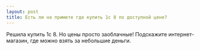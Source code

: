 ```yaml
---
layout: post 
title: Есть ли на примете где купить 1с 8 по доступной цене? 
--- 
```

Решила купить 1с 8. Но цены просто заоблачные! Подскажите интернет-магазин, где можно взять за небольшие деньги. 
